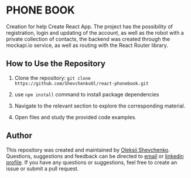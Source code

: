 # PHONE BOOK 
Creation for help Create React App. The project has the possibility of registration, login and updating of the account, as well as the robot with a private collection of contacts, the backend was created through the mockapi.io service, as well as routing with the React Router library.

## How to Use the Repository

1. Clone the repository: `git clone https://github.com/ShevchenkoOl/react-phonebook.git`

2. use ```npm install``` command to install package dependencies

3. Navigate to the relevant section to explore the corresponding material.

4. Open files and study the provided code examples.

## Author
This repository was created and maintained by [Oleksii Shevchenko](https://shevchenkool.github.io/portfolio/). Questions, suggestions and feedback can be directed to [email](uzlabini@gmail.com) or [linkedin profile](linkedin.com/in/oleksii-shevchenko-535ab61b8).
If you have any questions or suggestions, feel free to create an issue or submit a pull request.
